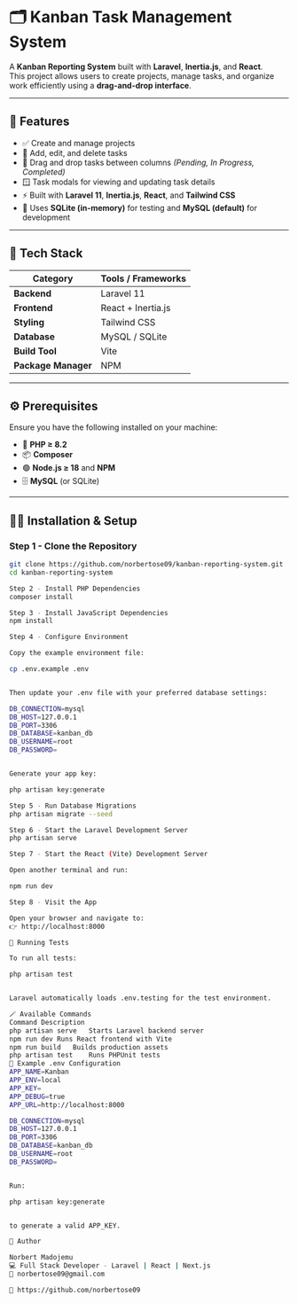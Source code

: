 # 🗂️ Kanban Task Management System

A **Kanban Reporting System** built with **Laravel**, **Inertia.js**, and **React**.  
This project allows users to create projects, manage tasks, and organize work efficiently using a **drag-and-drop interface**.

---

## 🚀 Features

-   ✅ Create and manage projects
-   📝 Add, edit, and delete tasks
-   🔄 Drag and drop tasks between columns _(Pending, In Progress, Completed)_
-   🪟 Task modals for viewing and updating task details
-   ⚡ Built with **Laravel 11**, **Inertia.js**, **React**, and **Tailwind CSS**
-   💾 Uses **SQLite (in-memory)** for testing and **MySQL (default)** for development

---

## 🧰 Tech Stack

| Category            | Tools / Frameworks |
| ------------------- | ------------------ |
| **Backend**         | Laravel 11         |
| **Frontend**        | React + Inertia.js |
| **Styling**         | Tailwind CSS       |
| **Database**        | MySQL / SQLite     |
| **Build Tool**      | Vite               |
| **Package Manager** | NPM                |

---

## ⚙️ Prerequisites

Ensure you have the following installed on your machine:

-   🐘 **PHP ≥ 8.2**
-   📦 **Composer**
-   🟢 **Node.js ≥ 18** and **NPM**
-   🗄️ **MySQL** (or SQLite)

---

## 🧑‍💻 Installation & Setup

### Step 1 - Clone the Repository

```bash
git clone https://github.com/norbertose09/kanban-reporting-system.git
cd kanban-reporting-system

Step 2 - Install PHP Dependencies
composer install

Step 3 - Install JavaScript Dependencies
npm install

Step 4 - Configure Environment

Copy the example environment file:

cp .env.example .env


Then update your .env file with your preferred database settings:

DB_CONNECTION=mysql
DB_HOST=127.0.0.1
DB_PORT=3306
DB_DATABASE=kanban_db
DB_USERNAME=root
DB_PASSWORD=


Generate your app key:

php artisan key:generate

Step 5 - Run Database Migrations
php artisan migrate --seed

Step 6 - Start the Laravel Development Server
php artisan serve

Step 7 - Start the React (Vite) Development Server

Open another terminal and run:

npm run dev

Step 8 - Visit the App

Open your browser and navigate to:
👉 http://localhost:8000

🧪 Running Tests

To run all tests:

php artisan test


Laravel automatically loads .env.testing for the test environment.

🪄 Available Commands
Command	Description
php artisan serve	Starts Laravel backend server
npm run dev	Runs React frontend with Vite
npm run build	Builds production assets
php artisan test	Runs PHPUnit tests
🧾 Example .env Configuration
APP_NAME=Kanban
APP_ENV=local
APP_KEY=
APP_DEBUG=true
APP_URL=http://localhost:8000

DB_CONNECTION=mysql
DB_HOST=127.0.0.1
DB_PORT=3306
DB_DATABASE=kanban_db
DB_USERNAME=root
DB_PASSWORD=


Run:

php artisan key:generate


to generate a valid APP_KEY.

👤 Author

Norbert Madojemu
💻 Full Stack Developer - Laravel | React | Next.js
📧 norbertose09@gmail.com

🔗 https://github.com/norbertose09
```

